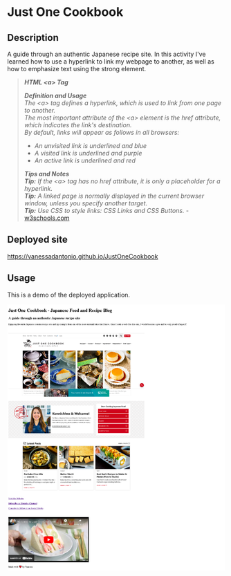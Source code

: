 # Just One Cookbook

## Description

A guide through an authentic Japanese recipe site. In this activity I've learned how to use a hyperlink to link my webpage to another, as well as how to emphasize text using the strong element.

> _**HTML &lt;a&gt; Tag**_  
>
> _**Definition and Usage**_  
> _The &lt;a&gt; tag defines a hyperlink, which is used to link from one page to another._  
> _The most important attribute of the &lt;a&gt; element is the href attribute, which indicates the link's destination._  
> _By default, links will appear as follows in all browsers:_
> * _An unvisited link is underlined and blue_
> * _A visited link is underlined and purple_
> * _An active link is underlined and red_
>
> _**Tips and Notes**_  
> _**Tip:** If the &lt;a&gt; tag has no href attribute, it is only a placeholder for a hyperlink._  
> _**Tip:** A linked page is normally displayed in the current browser window, unless you specify another target._  
> _**Tip:** Use CSS to style links: CSS Links and CSS Buttons._ - [w3schools.com](https://www.w3schools.com/tags/tag_a.asp "HTML <a> Tag")  

## Deployed site

https://vanessadantonio.github.io/JustOneCookbook

## Usage

This is a demo of the deployed application.

![A screenshot of the Just One Cookbook project showing the heading text, a screenshot of the original website and a Youtube video embedded link.](./Screenshot%202022-12-16%20at%2001-22-17%20Just%20One%20Cookbook.png)